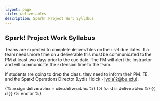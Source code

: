 ```yaml
---
layout: page
title: Deliverables 
description: Spark! Project Work Syllabus
---
```


## Spark! Project Work Syllabus

Teams are expected to complete deliverables on their set due dates. If a team needs more time on a deliverable this must be communicated to the PM at least two days prior to the due date. The PM will alert the instructor and will communicate the extension time to the team.

If students are going to drop the class, they need to inform their PM, TE, and the Spark! Operations Director (Lydia Holck - lydia12@bu.edu). 

{% assign deliverables = site.deliverables %}
{% for d in deliverables %}
{{ d }}
{% endfor %}
